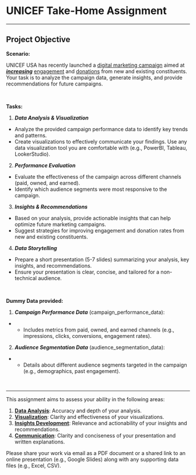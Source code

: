 <h1><b>UNICEF Take-Home Assignment</b></h1>

---

## Project Objective

<b>Scenario:</b>

<p>
UNICEF USA has recently launched a <u>digital marketing campaign</u> aimed at <u><b><i>increasing</i></b></u> <u>engagement</u> and <u>donations</u> from new and existing constituents. Your task is to analyze the campaign data, generate insights, and provide recommendations for future campaigns.</p>

<br>

<b>Tasks:</b>

1. <b><i>Data Analysis & Visualization</b></i>

- Analyze the provided campaign performance data to identify key trends and patterns.
- Create visualizations to effectively communicate your findings. Use any data visualization tool you are
  comfortable with (e.g., PowerBI, Tableau, LookerStudio).

2. <b><i>Performance Evaluation</b></i>

- Evaluate the effectiveness of the campaign across different channels (paid, owned, and earned).
- Identify which audience segments were most responsive to the campaign.

3. <b><i>Insights & Recommendations</b></i>

- Based on your analysis, provide actionable insights that can help optimize future marketing campaigns.
- Suggest strategies for improving engagement and donation rates from new and existing constituents.

4. <b><i>Data Storytelling</b></i>

- Prepare a short presentation (5-7 slides) summarizing your analysis, key insights, and
  recommendations.
- Ensure your presentation is clear, concise, and tailored for a non-technical audience.

<br>

<b>Dummy Data provided:</b>

1. <b><i>Campaign Performance Data</b></i> (campaign_performance_data):

- - Includes metrics from paid, owned, and earned channels (e.g., impressions, clicks, conversions, engagement rates).
    <br>

2. <b><i>Audience Segmentation Data</b></i> (audience_segmentation_data):

- - Details about different audience segments targeted in the campaign (e.g., demographics, past engagement).

<br>

---

<p>This assignment aims to assess your ability in the following areas:</p>

1. <b><u>Data Analysis</b></u>: Accuracy and depth of your analysis.
2. <b><u>Visualization</b></u>: Clarity and effectiveness of your visualizations.
3. <b><u>Insights Development</b></u>: Relevance and actionability of your insights and recommendations.
4. <b><u>Communication</b></u>: Clarity and conciseness of your presentation and written explanations.

<p>
Please share your work via email as a PDF document or a shared link to an online presentation (e.g., Google Slides)
along with any supporting data files (e.g., Excel, CSV).</p>
